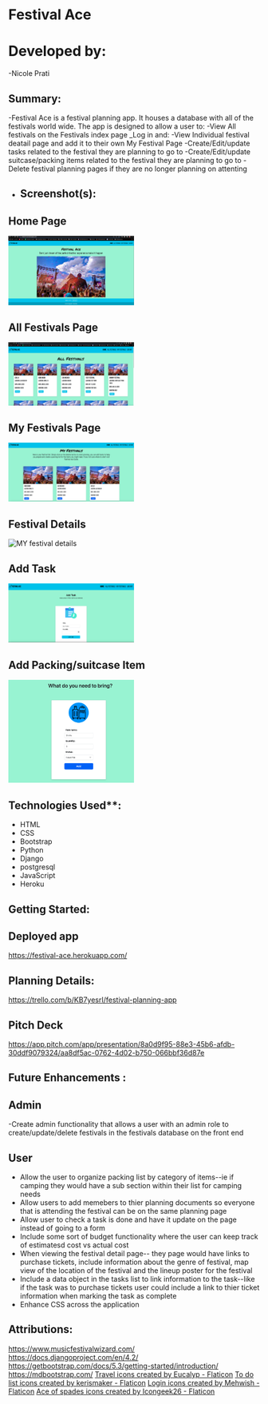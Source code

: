 # Festival Ace
# Developed by:
-Nicole Prati

## Summary:
-Festival Ace is a festival planning app. It houses a database with all of the festivals world wide. The app is designed to allow a user to:
-View All festivals on the Festivals index page
_Log in and:
-View Individual festival deatail page and add it to their own My Festival Page
-Create/Edit/update tasks related to the festival they are planning to go to
-Create/Edit/update suitcase/packing items  related to the festival they are planning to go to
-Delete festival planning pages if they are no longer planning on attenting

- ## Screenshot(s):

## Home Page
<img src="main_app/static/main_app/home-page.png" alt="Home Page" width="50%" height="50%">

## All Festivals Page
<img src="main_app/static/main_app/All-festivals.png" alt="All Festivals" width="50%" height="50%">

## My Festivals Page
<img src="main_app/static/main_app/my-festivals.png" alt="My Festivals " width="50%" height="50%">

## Festival Details
<img src="main_app/static/main_app/MyFestivalDetail.png" alt=" MY festival details" width="50%" height="50%">

## Add Task
<img src="main_app/static/main_app/task-page.png" alt="Add task" width="50%" height="50%">

## Add Packing/suitcase Item
<img src="main_app/static/main_app/packing-page.png" alt="Add Item to pack" width="50%" height="50%">


## Technologies Used**:
- HTML
- CSS
- Bootstrap
- Python
- Django
- postgresql
- JavaScript
- Heroku

## Getting Started:

 ## Deployed app
https://festival-ace.herokuapp.com/

## Planning Details:
https://trello.com/b/KB7yesrI/festival-planning-app

## Pitch Deck
https://app.pitch.com/app/presentation/8a0d9f95-88e3-45b6-afdb-30ddf9079324/aa8df5ac-0762-4d02-b750-066bbf36d87e




## Future Enhancements :

## Admin
-Create admin functionality that allows a user with an admin role to create/update/delete festivals in the festivals database on the front end

## User
- Allow the user to organize packing list by category of items--ie if camping they would have a sub section within their list for camping needs
- Allow users to add memebers to thier planning documents so everyone that is attending the festival can be on the same planning page
- Allow user to check a task is done and have it update on the page instead of going to a form
- Include some sort of budget functionality where the user can keep track of estimatesd cost vs actual cost
- When viewing the festival detail page-- they page would have links to purchase tickets, include information about the genre of festival, map view of the location of  the festival and the lineup poster for the festival
- Include a data object in the tasks list to link information to the task--like if the task was to purchase tickets user could include a link to thier ticket information when marking the task as complete
- Enhance CSS across the application



## Attributions:

https://www.musicfestivalwizard.com/
https://docs.djangoproject.com/en/4.2/
https://getbootstrap.com/docs/5.3/getting-started/introduction/
https://mdbootstrap.com/
<a href="https://www.flaticon.com/free-icons/travel" title="travel icons">Travel icons created by Eucalyp - Flaticon</a>
<a href="https://www.flaticon.com/free-icons/to-do-list" title="to do list icons">To do list icons created by kerismaker - Flaticon</a>
<a href="https://www.flaticon.com/free-icons/login" title="login icons">Login icons created by Mehwish - Flaticon</a>
<a href="https://www.flaticon.com/free-icons/ace-of-spades" title="ace of spades icons">Ace of spades icons created by Icongeek26 - Flaticon</a>
